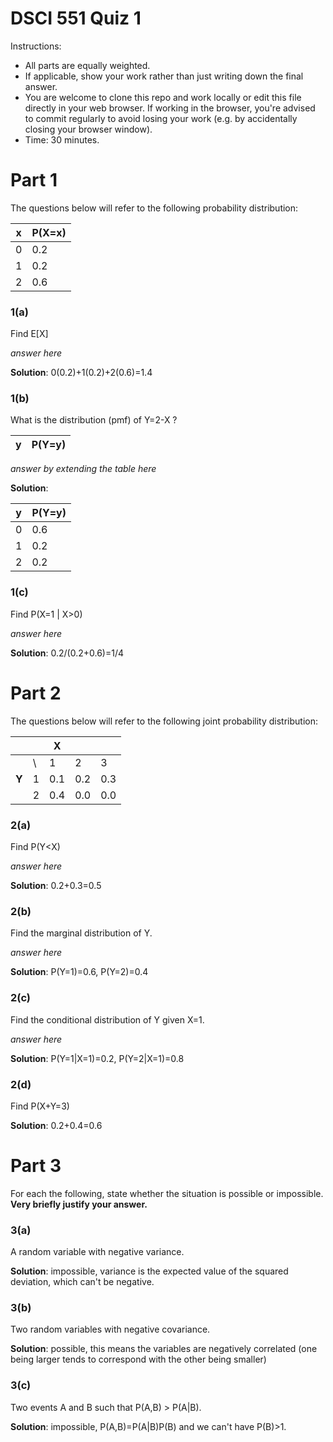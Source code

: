 # DSCI 551 Quiz 1

Instructions:

 - All parts are equally weighted.
 - If applicable, show your work rather than just writing down the final answer.
 - You are welcome to clone this repo and work locally or edit this file directly in your web browser. If working in the browser, you're advised to commit regularly to avoid losing your work (e.g. by accidentally closing your browser window).
 - Time: 30 minutes.

# Part 1

The questions below will refer to the following probability distribution:

| x | P(X=x) |
|---|--------|
| 0 |  0.2   |
| 1 |  0.2   |
| 2 |  0.6   |


### 1(a)
<!-- rubric={reasoning:1} -->

Find E[X]

_answer here_

**Solution**: 0(0.2)+1(0.2)+2(0.6)=1.4

### 1(b)
<!-- rubric={reasoning:1} -->

What is the distribution (pmf) of Y=2-X ?

| y | P(Y=y) |
|---|--------|

_answer by extending the table here_

**Solution**:

| y | P(Y=y) |
|---|--------|
| 0 | 0.6 |
| 1 | 0.2 | 
| 2 | 0.2 |

### 1(c)
<!-- rubric={reasoning:1} -->

Find P(X=1 | X>0)

_answer here_

**Solution**: 0.2/(0.2+0.6)=1/4

# Part 2

The questions below will refer to the following joint probability distribution:

| | | **X**|  | |
|-|-|-|-|-|
| |\\ |1  |2 |  3|
|**Y** |1|0.1|0.2 |0.3|
| |2| 0.4|0.0|0.0|

### 2(a)
<!-- rubric={reasoning:1} -->

Find P(Y<X)

_answer here_

**Solution**: 0.2+0.3=0.5

### 2(b)
<!-- rubric={reasoning:1} -->

Find the marginal distribution of Y.

_answer here_

**Solution**: P(Y=1)=0.6, P(Y=2)=0.4

### 2(c)
<!-- rubric={reasoning:1} -->

Find the conditional distribution of Y given X=1.

_answer here_

**Solution**: P(Y=1|X=1)=0.2, P(Y=2|X=1)=0.8

### 2(d)
<!-- rubric={reasoning:1} -->

Find P(X+Y=3)

**Solution**: 0.2+0.4=0.6

# Part 3

For each the following, state whether the situation is possible or impossible. **Very briefly justify your answer.**

### 3(a)
<!-- rubric={reasoning:1} -->

A random variable with negative variance.

**Solution**: impossible, variance is the expected value of the squared deviation, which can't be negative.

### 3(b)
<!-- rubric={reasoning:1} -->

Two random variables with negative covariance.

**Solution**: possible, this means the variables are negatively correlated (one being larger tends to correspond with the other being smaller)

### 3(c)
<!-- rubric={reasoning:1} -->

Two events A and B such that P(A,B) > P(A|B).

**Solution**: impossible, P(A,B)=P(A|B)P(B) and we can't have P(B)>1.
